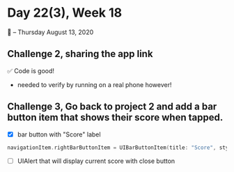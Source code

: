 # Day 22(3), Week 18
:calendar: – Thursday August 13, 2020

## **Challenge 2**, sharing the app link

:white_check_mark: Code is good!
* needed to verify by running on a real phone however!

## **Challenge 3**, Go back to project 2 and add a bar button item that shows their score when tapped.

- [x] bar button with "Score" label

```swift
navigationItem.rightBarButtonItem = UIBarButtonItem(title: "Score", style: .plain, target: self, action: #selector(checkScore))
```

- [ ] UIAlert that will display current score with close button


